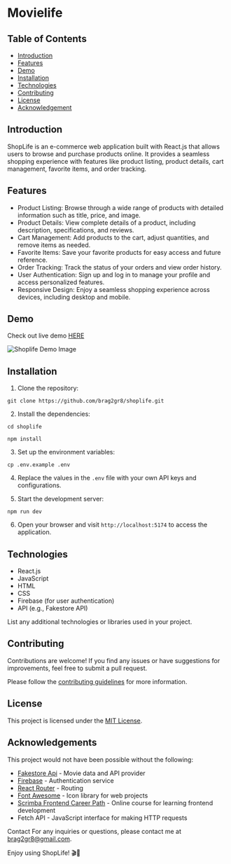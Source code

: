 # Movielife

## Table of Contents

- [Introduction](#introduction)
- [Features](#features)
- [Demo](#demo)
- [Installation](#installation)
- [Technologies](#technologies)
- [Contributing](#contributing)
- [License](#license)
- [Acknowledgement](#acknowledgements)


## Introduction

ShopLife is an e-commerce web application built with React.js that allows users to browse and purchase products online. It provides a seamless shopping experience with features like product listing, product details, cart management, favorite items, and order tracking.

## Features

- Product Listing: Browse through a wide range of products with detailed information such as title, price, and image.
- Product Details: View complete details of a product, including description, specifications, and reviews.
- Cart Management: Add products to the cart, adjust quantities, and remove items as needed.
- Favorite Items: Save your favorite products for easy access and future reference.
- Order Tracking: Track the status of your orders and view order history.
- User Authentication: Sign up and log in to manage your profile and access personalized features.
- Responsive Design: Enjoy a seamless shopping experience across devices, including desktop and mobile.

## Demo

Check out live demo [HERE](https://shoplife.netlify.app)


![Shoplife Demo Image](https://github.com/Brag2gr8/shoplife/assets/58727101/c4a5ff81-5cc9-4c95-97bf-2ea01cca3913)


## Installation

1. Clone the repository:

```
git clone https://github.com/brag2gr8/shoplife.git
```


2. Install the dependencies:

```
cd shoplife
```

```
npm install
```

3. Set up the environment variables:

```
cp .env.example .env
```

4. Replace the values in the `.env` file with your own API keys and configurations.

5. Start the development server:

```
npm run dev
```


6. Open your browser and visit `http://localhost:5174` to access the application.

## Technologies

- React.js
- JavaScript
- HTML
- CSS
- Firebase (for user authentication)
- API (e.g., Fakestore API)

List any additional technologies or libraries used in your project.

## Contributing

Contributions are welcome! If you find any issues or have suggestions for improvements, feel free to submit a pull request.

Please follow the [contributing guidelines](CONTRIBUTING.md) for more information.

## License

This project is licensed under the [MIT License](LICENSE).

## Acknowledgements

This project would not have been possible without the following:

- [Fakestore Api](https://fakestoreapi.com/) - Movie data and API provider
- [Firebase](https://firebase.google.com/) - Authentication service
- [React Router](https://reactrouter.com/) - Routing
- [Font Awesome](https://fontawesome.com/) - Icon library for web projects
- [Scrimba Frontend Career Path](https://scrimba.com/learn/frontend) - Online course for learning frontend development
- Fetch API - JavaScript interface for making HTTP requests



Contact
For any inquiries or questions, please contact me at brag2gr8@gmail.com.

Enjoy using ShopLife! 🎬🍿
